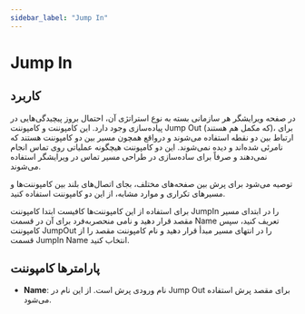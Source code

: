 ```yaml
---
sidebar_label: "Jump In"
---
```

<head>
  <title>معرفی Jump In | مستندات سیموتل</title>
</head>

# Jump In


## کاربرد

در صفحه ویرایشگر هر سازمانی بسته به نوع استراتژی آن، احتمال بروز پیچیدگی‌‌هایی در پیاده‌‌سازی وجود دارد. این کامپوننت و کامپوننت Jump Out (که مکمل هم هستند)، برای ارتباط بین دو نقطه استفاده می‌شوند و درواقع همچون مسیر بین دو کامپوننت هستند که نامرئی شده‌اند و دیده نمی‌شوند. این دو کامپوننت هیچگونه عملیاتی روی تماس انجام نمی‌دهند و صرفاً برای ساده‌‌سازی در طراحی مسیر تماس در ویرایشگر استفاده می‌شوند.

توصیه می‌‌شود برای پرش بین صفحه‌های مختلف، بجای اتصال‌‌های بلند بین کامپوننت‌ها و مسیر‌‌های تکراری و موارد مشابه، از این دو کامپوننت استفاده کنید.

برای استفاده از این کامپوننت‌‌ها کافیست ابتدا کامپوننت JumpIn را در ابتدای مسیر مقصد قرار دهید و نامی منحصربه‌‌فرد برای آن در قسمت Name تعریف کنید، سپس کامپوننت JumpOut را در انتهای مسیر مبدأ قرار دهید و نام کامپوننت مقصد را از قسمت JumpIn Name انتخاب کنید.

## پارامترها کامپوننت

- **Name**: نام ورودی پرش است. از این نام در Jump Out برای مقصد پرش استفاده می‌شود.